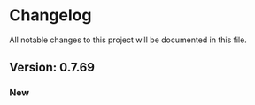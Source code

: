 # Changelog

All notable changes to this project will be documented in this file.

## Version: 0.7.69

### New


